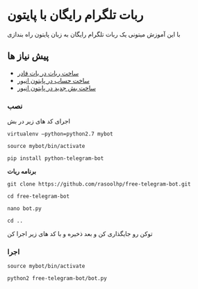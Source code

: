 # ربات تلگرام رایگان با پایتون

با این آموزش میتونی یک ربات تلگرام رایگان به زبان پایتون راه بندازی

## پیش نیاز ها
* [ساخت ربات در بات فادر](https://t.me/BotFather)
* [ساخت حساب در پایتون انیور](https://www.pythonanywhere.com/registration/register/beginner/)
* [ساخت بش جدید در پایتون انیور ](https://www.pythonanywhere.com/user/rasoolhp/consoles/bash/new)
### نصب

اجرای کد های زیر در بش

```
virtualenv —python=python2.7 mybot
```
```
source mybot/bin/activate
```
```
pip install python-telegram-bot
```

**برنامه ربات**

```
git clone https://github.com/rasoolhp/free-telegram-bot.git
```

```
cd free-telegram-bot
```

```
nano bot.py
```

```
cd ..
```
توکن رو جایگذاری کن و بعد ذخیره و با کد های زیر اجرا کن
### اجرا

```
source mybot/bin/activate
```

```
python2 free-telegram-bot/bot.py
```
